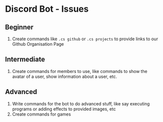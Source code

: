 # Discord Bot - Issues

## Beginner

1. Create commands like `.cs github` or `.cs projects` to provide links to our Github Organisation Page

## Intermediate

1. Create commands for members to use, like commands to show the avatar of a user, show information about a user, etc.

## Advanced

1. Write commands for the bot to do advanced stuff, like say executing programs or adding effects to provided images, etc
2. Create commands for games